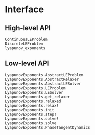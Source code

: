 # Interface

## High-level API

```@docs
ContinuousLEProblem
DiscreteLEProblem
lyapunov_exponents
```

## Low-level API

```@docs
LyapunovExponents.AbstractLEProblem
LyapunovExponents.AbstractRelaxer
LyapunovExponents.AbstractLESolver
LyapunovExponents.LEProblem
LyapunovExponents.LESolver
LyapunovExponents.get_relaxer
LyapunovExponents.relaxed
LyapunovExponents.relax!
LyapunovExponents.init
LyapunovExponents.step!
LyapunovExponents.solve!
LyapunovExponents.solve
LyapunovExponents.PhaseTangentDynamics
```
